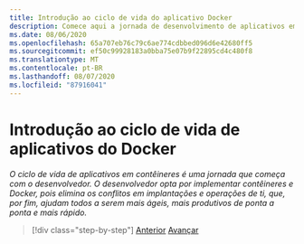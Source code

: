 ```yaml
---
title: Introdução ao ciclo de vida do aplicativo Docker
description: Comece aqui a jornada de desenvolvimento de aplicativos em contêineres.
ms.date: 08/06/2020
ms.openlocfilehash: 65a707eb76c79c6ae774cdbbed096d6e42680ff5
ms.sourcegitcommit: ef50c99928183a0bba75e07b9f22895cd4c480f8
ms.translationtype: MT
ms.contentlocale: pt-BR
ms.lasthandoff: 08/07/2020
ms.locfileid: "87916041"
---
```

# <a name="introduction-tothe-docker-application-life-cycle"></a>Introdução ao ciclo de vida de aplicativos do Docker

*O ciclo de vida de aplicativos em contêineres é uma jornada que começa com o desenvolvedor. O desenvolvedor opta por implementar contêineres e Docker, pois elimina os conflitos em implantações e operações de ti, que, por fim, ajudam todos a serem mais ágeis, mais produtivos de ponta a ponta e mais rápido.*

>[!div class="step-by-step"]
>[Anterior](../docker-containers-images-and-registries.md) 
> [Avançar](containers-foundation-for-devops-collaboration.md)
